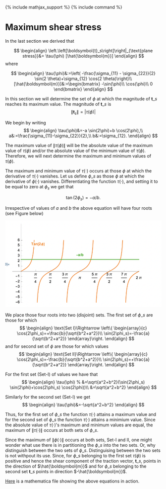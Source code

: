 {% include mathjax_support %}
{% include command %}

# Maximum shear stress

In the last section we derived that

$$
    \begin{align}
    \left.\left[\boldsymbol{t}_s\right]\right|_{\text{plane stress}}&=
    \tau(\phi) [\hat{\boldsymbol{m}}]
    \end{align}
$$
where 

$$
    \begin{align}
    \tau(\phi)&:=\left(
    -\frac{\sigma_{11} - \sigma_{22}}{2} \sin(2 \theta)+\sigma_{12} \cos(2 \theta)\right)\\
    [\hat{\boldsymbol{m}}]&:=\begin{bmatrix}
    -\sin(\phi)\\
    \cos(\phi)\\
    0
    \end{bmatrix}
    \end{align}
$$

In this section we will determine the set of $\phi$ at which the magnitude of $\boldsymbol{t}\_{s}$ reaches its maximum value. The magnitude of $\boldsymbol{t}\_{s}$ is 
$$
    \begin{equation}
    \lVert \boldsymbol{t}_{s}\rVert=|\tau(\phi)|
    \end{equation}
$$

We begin by writing 
$$
    \begin{align}
    \tau(\phi)&=-a \sin(2\phi)+b \cos(2\phi),\\
    a&:=\frac{\sigma_{11}-\sigma_{22}}{2},\\
    b&:=\sigma_{12}.
    \end{align}
$$

The maximum value of $\|\tau(\phi)\|$ will be the absolute value of the maximum value of $\tau(\phi)$ and/or the absolute value of the minimum  value of $\tau(\phi)$. Therefore, we will next determine the maximum and minimum values of  $\tau(\phi)$.

The  maximum and minimum value of $\tau(\cdot)$ occurs at those $\phi$ at which the derivative of $\tau(\cdot)$ vanishes. Let us define $\phi\_s$ as those $\phi$ at which the derivative of $\phi(\cdot)$ vanishes. Differentiating the function $\tau(\cdot)$, and setting it to be equal to zero at $\phi_s$ we get that 

$$
\begin{equation}
\tan(2\phi_s)=-a/b.
\end{equation}
$$

Irrespective of values of $a$ and $b$ the above equation will have four roots (see Figure below)

![](2021-11-15-17-59-34.png)


We place those four roots into two (disjoint) sets. The first set of $\phi\_s$ are those for which
$$
\begin{align}
\text{Set I}\Rightarrow
\left\{
\begin{array}{c}
\cos(2\phi_s)=+\frac{b}{\sqrt{b^2+a^2}}\\
\sin(2\phi_s)=-\frac{a}{\sqrt{b^2+a^2}}
\end{array}\right.
\end{align}
$$
and for second set of $\phi$ are those for which values
$$
\begin{align}
\text{Set II}\Rightarrow
\left\{
\begin{array}{c}
\cos(2\phi_s)=-\frac{b}{\sqrt{b^2+a^2}}\\
\sin(2\phi_s)=+\frac{a}{\sqrt{b^2+a^2}}
\end{array}\right.
\end{align}
$$

For the first set (Set-I) of values we have that 
$$
\begin{align}
\tau(\phi)
% &=\sqrt{a^2+b^2}(\sin(2\phi_s) \sin(2\phi)+\cos(2\phi_s) \cos(2\phi))\\
&=\sqrt{a^2+b^2}
\end{align}
$$

Similarly for the second set (Set-I) we get 
$$
\begin{align}
\tau(\phi)&=-\sqrt{a^2+b^2}
\end{align}
$$

Thus, for the first set of $\phi\_s$ the function $\tau(\cdot)$ attains a maximum value and for the second set of $\phi\_s$ the function $\tau(\cdot)$ attains a minimium value. Since the absolute value of $\tau(\cdot)$'s maximum and minimum values are equal, the maximum of $\|\tau(\cdot)\|$ occurs at both sets of $\phi\_s$. 


Since the maximum of $\|\phi(\cdot)\|$ occurs at both sets, Set-I and II, one might wonder what use there is in partitioning the $\phi\_s$ into the two sets. Or, why distinguish between the two sets of $\phi\_s$. Distinguising between the two sets is not withpout its use. Since, for $\phi\_s$ belonging to the  first set $\tau(\phi)$ is positive and hence the shear component of the traction vector, $\boldsymbol{t}\_s$,  points in the direction of $\hat{\boldsymbol{m}}$ and for  $\phi\_s$ belonging to the second set $\boldsymbol{t}\_s$ points in direction $-\hat{\boldsymbol{m}}$. 

[Here](./WFiles/MaximumShearStressesDirections.nb) is a  mathematica file showing the above equations in action. 
